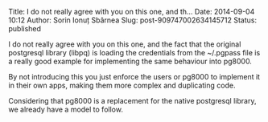 Title: I do not really agree with you on this one, and th...
Date: 2014-09-04 10:12
Author: Sorin Ionuț Sbârnea
Slug: post-909747002634145712
Status: published

I do not really agree with you on this one, and the fact that the original postgresql library (libpq) is loading the credentials from the \~/.pgpass file is a really good example for implementing the same behaviour into pg8000.  
  
By not introducing this you just enforce the users or pg8000 to implement it in their own apps, making them more complex and duplicating code.  
  
Considering that pg8000 is a replacement for the native postgresql library, we already have a model to follow.
